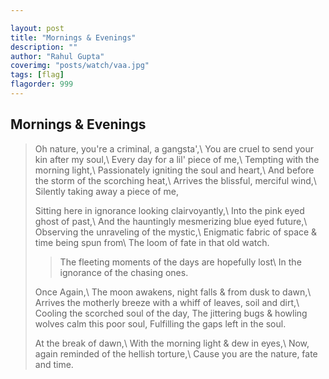 ```yaml
---

layout: post
title: "Mornings & Evenings"
description: ""
author: "Rahul Gupta"
coverimg: "posts/watch/vaa.jpg"
tags: [flag]
flagorder: 999
---
```


## Mornings & Evenings
> Oh nature, you're a criminal, a gangsta',\\
  You are cruel to send your kin after my soul,\\
  Every day for a lil' piece of me,\\
  Tempting with the morning light,\\
  Passionately igniting the soul and heart,\\
  And before the storm of the scorching heat,\\
  Arrives the blissful, merciful wind,\\
  Silently taking away a piece of me,
>
> Sitting here in ignorance looking clairvoyantly,\\
  Into the pink eyed ghost of past,\\
  And the hauntingly mesmerizing blue eyed future,\\
  Observing the unraveling of the mystic,\\
  Enigmatic fabric of space & time being spun from\\
  The loom of fate in that old watch.
>
>> The fleeting moments of the days are hopefully lost\\
   In the ignorance of the chasing ones.
>
> Once Again,\\
  The moon awakens, night falls & from dusk to dawn,\\
  Arrives the motherly breeze with a whiff of leaves, soil and dirt,\\
  Cooling the scorched soul of the day,
  The jittering bugs & howling wolves calm this poor soul,
  Fulfilling the gaps left in the soul.
> 
> At the break of dawn,\\
  With the morning light & dew in eyes,\\
  Now, again reminded of the hellish torture,\\
  Cause you are the nature, fate and time.
